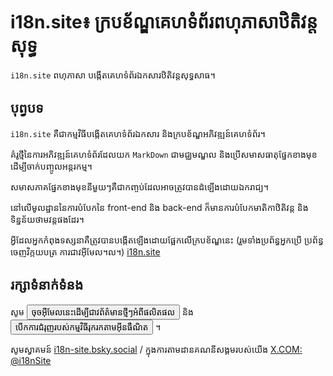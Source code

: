 # i18n.site៖ ក្របខ័ណ្ឌគេហទំព័រពហុភាសាឋិតិវន្តសុទ្ធ

`i18n.site` ពហុភាសា បង្កើតគេហទំព័រឯកសារឋិតិវន្តសុទ្ធសាធ។

## បុព្វបទ

`i18n.site` គឺជាកម្មវិធីបង្កើតគេហទំព័រឯកសារ និងក្របខ័ណ្ឌអភិវឌ្ឍន៍គេហទំព័រ។

គំរូថ្មីនៃការអភិវឌ្ឍន៍គេហទំព័រដែលយក `MarkDown` ជាមជ្ឈមណ្ឌល និងប្រើសមាសធាតុផ្នែកខាងមុខដើម្បីចាក់បញ្ចូលអន្តរកម្ម។

សមាសភាគផ្នែកខាងមុខនីមួយៗគឺជាកញ្ចប់ដែលអាចត្រូវបានដំឡើងដោយឯករាជ្យ។

នៅលើមូលដ្ឋាននៃការបំបែកនៃ front-end និង back-end ក៏មានការបំបែកមាតិកាឋិតិវន្ត និងទិន្នន័យថាមវន្តផងដែរ។

អ្វីដែលអ្នកកំពុងទស្សនាគឺត្រូវបានបង្កើតឡើងដោយផ្អែកលើក្របខ័ណ្ឌនេះ (រួមទាំងប្រព័ន្ធអ្នកប្រើ ប្រព័ន្ធចេញវិក្កយបត្រ ការជាវអ៊ីមែល។ល។) [i18n.site](/)

## រក្សាទំនាក់ទំនង

សូម <button onclick="mailsub()">ចុចអ៊ីមែលនេះដើម្បីជាវព័ត៌មានថ្មីៗអំពីផលិតផល</button> និង <button onclick="webpush()">បើកការជំរុញរបស់កម្មវិធីរុករកតាមអ៊ីនធឺណិត</button> ។

សូមស្វាគមន៍ [i18n-site.bsky.social](https://bsky.app/profile/i18n-site.bsky.social) / ក្នុងការតាមដានគណនីសង្គមរបស់យើង [X.COM: @i18nSite](https://x.com/i18nSite)